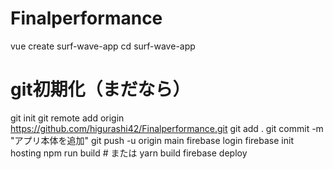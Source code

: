 # Finalperformance
vue create surf-wave-app 
cd surf-wave-app

# git初期化（まだなら）
git init
git remote add origin https://github.com/higurashi42/Finalperformance.git
git add .
git commit -m "アプリ本体を追加"
git push -u origin main
firebase login
firebase init hosting
npm run build  # または yarn build
firebase deploy